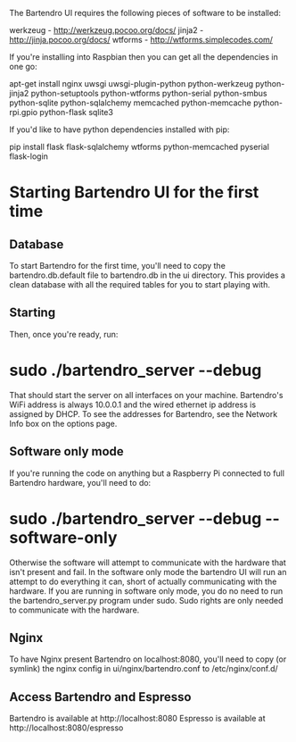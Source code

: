 The Bartendro UI requires the following pieces of software to be installed:

werkzeug - http://werkzeug.pocoo.org/docs/
jinja2 - http://jinja.pocoo.org/docs/
wtforms - http://wtforms.simplecodes.com/

If you're installing into Raspbian then you can get all the dependencies in one go:

apt-get install nginx uwsgi uwsgi-plugin-python python-werkzeug python-jinja2 python-setuptools python-wtforms python-serial python-smbus python-sqlite python-sqlalchemy memcached python-memcache python-rpi.gpio python-flask sqlite3

If you'd like to have python dependencies installed with pip:

pip install flask flask-sqlalchemy wtforms python-memcached pyserial flask-login


Starting Bartendro UI for the first time
========================================

Database
--------

To start Bartendro for the first time, you'll need to copy the bartendro.db.default
file to bartendro.db in the ui directory. This provides a clean database with all
the required tables for you to start playing with.

Starting
--------

Then, once you're ready, run:

   # sudo ./bartendro_server --debug

That should start the server on all interfaces on your machine. Bartendro's WiFi address is 
always 10.0.0.1 and the wired ethernet ip address is assigned by DHCP. To see the addresses
for Bartendro, see the Network Info box on the options page.

Software only mode
------------------

If you're running the code on anything but a Raspberry Pi connected to full Bartendro hardware,
you'll need to do:

   # sudo ./bartendro_server --debug --software-only

Otherwise the software will attempt to communicate with the hardware that isn't present
and fail. In the software only mode the bartendro UI will run an attempt to do everything
it can, short of actually communicating with the hardware. If you are running in
software only mode, you do no need to run the bartendro_server.py program under sudo. Sudo
rights are only needed to communicate with the hardware.

Nginx
-----

To have Nginx present Bartendro on localhost:8080, you'll need to copy (or symlink) the nginx config in ui/nginx/bartendro.conf to /etc/nginx/conf.d/

Access Bartendro and Espresso
-----------------------------

Bartendro is available at http://localhost:8080
Espresso is available at http://localhost:8080/espresso
